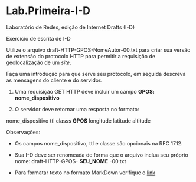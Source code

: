 # Lab.Primeira-I-D
Laboratório de Redes, edição de  Internet Drafts (I-D)

Exercício de escrita de I-D

Utilize o arquivo draft-HTTP-GPOS-NomeAutor-00.txt  para criar sua versão de extensão do protocolo HTTP para permitir a requisição de geolocalização de um *site*.  

Faça uma introdução para que serve seu protocolo, em seguida descreva as mensagens do cliente e do servidor.

1. Uma requisição GET HTTP deve incluir um campo **GPOS: nome_dispositivo** 

2. O servidor deve retornar uma resposta no formato:

nome_dispositivo ttl classs **GPOS**  longitude latitude altitude
             
Observações: 

* Os campos  nome_dispositivo, ttl e classe são opcionais na RFC 1712. 
           
* Sua I-D deve ser renomeada de forma que o arquivo inclua seu próprio nome:  draft-HTTP-GPOS- **SEU_NOME** -00.txt

* Para formatar texto no formato MarkDown verifique o [link](https://github.com/luong-komorebi/Markdown-Tutorial/blob/master/README_pt-BR.md)
